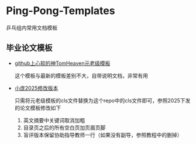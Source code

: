 # Ping-Pong-Templates
乒乓组内常用文档模板


## 毕业论文模板
- [github上心软的神TomHeaven元老级模板](https://github.com/TomHeaven/nudt_thesis)
  
  这个模板与最新的模板差别不大，自带说明文档，非常有用
- [小庞2025修改版本](https://github.com/PangZe3/Ping-Pong-Templates/tree/main/研究生毕业论文模板)

  只需将元老级模板的cls文件替换为这个repo中的cls文件即可，参照2025下发的论文模板修改如下

  1. 英文摘要中关键词取消加粗
  2. 目录页之后的所有空白页加页眉页脚
  3. 盲评版本保留协助指导教师一行（如果没有副导，参照教程中的删掉）

